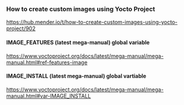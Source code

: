 ### How to create custom images using Yocto Project
https://hub.mender.io/t/how-to-create-custom-images-using-yocto-project/902

#### IMAGE_FEATURES (latest mega-manual) global variable
https://www.yoctoproject.org/docs/latest/mega-manual/mega-manual.html#ref-features-image

#### IMAGE_INSTALL (latest mega-manual) global vartiable
https://www.yoctoproject.org/docs/latest/mega-manual/mega-manual.html#var-IMAGE_INSTALL

